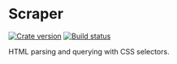 # Scraper

[![Crate version][crate-badge]][crate]
[![Build status][travis-badge]][travis]

[crate]: https://crates.io/crates/scraper
[travis]: https://travis-ci.org/programble/scraper
[crate-badge]: https://img.shields.io/crates/v/scraper.svg
[travis-badge]: https://img.shields.io/travis/programble/scraper/master.svg

HTML parsing and querying with CSS selectors.
